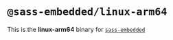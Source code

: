 # `@sass-embedded/linux-arm64`

This is the **linux-arm64** binary for [`sass-embedded`](https://www.npmjs.com/package/sass-embedded)
